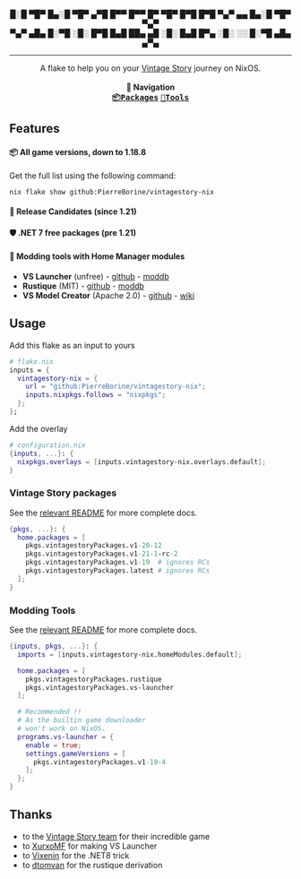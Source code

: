 <p align="center">
█░█ ▀█▀ █▄░█ ▀█▀ ▄▀█ █▀▀ █▀▀ █▀ ▀█▀ █▀█ █▀█ ▀▄▀ ▄▄ █▄░█ ▀█▀ ▀▄▀<br>
▀▄▀ ▄█▄ █░▀█ ░█░ █▀█ █▄█ ██▄ ▄█ ░█░ █▄█ █▀▄ ░█░ ░░ █░▀█ ▄█▄ ▄▀▄
</p>

---

<p align="center">
A flake to help you on your <a href="https://www.vintagestory.at">Vintage Story</a> journey on NixOS.
<br><br><b>🧭 Navigation</b><br>
<kbd><a href="https://github.com/PierreBorine/vintagestory-nix/tree/master/packages"><b>📦Packages</b></a></kbd>
<kbd><a href="https://github.com/PierreBorine/vintagestory-nix/tree/master/tools"><b>🔧Tools</b></a></kbd>
</p>

## Features

#### 📦 All game versions, down to 1.18.8
Get the full list using the following command:
```shell
nix flake show github:PierreBorine/vintagestory-nix
```

#### 🧪 Release Candidates (since 1.21)

#### 🛡️ .NET 7 free packages (pre 1.21)

#### 🔧 Modding tools with Home Manager modules
- **VS Launcher** (unfree) - [github](https://github.com/XurxoMF/vs-launcher) - [moddb](https://mods.vintagestory.at/show/mod/16326)
- **Rustique** (MIT) - [github](https://github.com/Tekunogosu/Rustique) - [moddb](https://mods.vintagestory.at/rustique)
- **VS Model Creator** (Apache 2.0) - [github](https://github.com/anegostudios/vsmodelcreator) - [wiki](https://wiki.vintagestory.at/Modding:VS_Model_Creator)

## Usage
Add this flake as an input to yours
```nix
# flake.nix
inputs = {
  vintagestory-nix = {
    url = "github:PierreBorine/vintagestory-nix";
    inputs.nixpkgs.follows = "nixpkgs";
  };
};
```

Add the overlay
```nix
# configuration.nix
{inputs, ...}: {
  nixpkgs.overlays = [inputs.vintagestory-nix.overlays.default];
}
```

### Vintage Story packages
See the [relevant README](https://github.com/PierreBorine/vintagestory-nix/tree/master/packages) for more complete docs.
```nix
{pkgs, ...}: {
  home.packages = [
    pkgs.vintagestoryPackages.v1-20-12
    pkgs.vintagestoryPackages.v1-21-1-rc-2
    pkgs.vintagestoryPackages.v1-19  # ignores RCs
    pkgs.vintagestoryPackages.latest # ignores RCs
  ];
}
```

### Modding Tools
See the [relevant README](https://github.com/PierreBorine/vintagestory-nix/tree/master/tools) for more complete docs.
```nix
{inputs, pkgs, ...}: {
  imports = [inputs.vintagestory-nix.homeModules.default];

  home.packages = [
    pkgs.vintagestoryPackages.rustique
    pkgs.vintagestoryPackages.vs-launcher
  ];

  # Recommended !!
  # As the builtin game downloader
  # won't work on NixOS.
  programs.vs-launcher = {
    enable = true;
    settings.gameVersions = [
      pkgs.vintagestoryPackages.v1-19-4
    ];
  };
}
```

## Thanks
- to the [Vintage Story team](https://www.vintagestory.at/aboutus.html) for their incredible game
- to [XurxoMF](https://github.com/XurxoMF) for making VS Launcher
- to [Vixenin](https://github.com/NixOS/nixpkgs/issues/360384#issuecomment-2557412151) for the .NET8 trick
- to [dtomvan](https://github.com/dtomvan/vs2nix/blob/main/parts/programs/rustique.nix) for the rustique derivation
